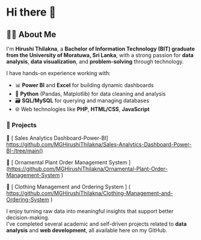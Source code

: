 # Hi there 👋 
## 👨‍💻 About Me

I'm **Hirushi Thilakna**, a **Bachelor of Information Technology (BIT) graduate from the University of Moratuwa, Sri Lanka**, with a strong passion for **data analysis**, **data visualization**, and **problem-solving** through technology.

I have hands-on experience working with:
- 📊 **Power BI** and **Excel** for building dynamic dashboards  
- 🐍 **Python** (Pandas, Matplotlib) for data cleaning and analysis  
- 🗃️ **SQL/MySQL** for querying and managing databases  
- 🌐 Web technologies like **PHP**, **HTML/CSS**, **JavaScript**

### 📌 Projects

🔹 [ Sales Analytics Dashboard-Power-BI] https://github.com/MGHirushiThilakna/Sales-Analytics-Dashboard-Power-BI-/tree/main()

🔹 [ Ornamental Plant Order Management System ] (https://github.com/MGHirushiThilakna/Ornamental-Plant-Order-Management-System )

🔹 [ Clothing Management and Ordering System ] ( https://github.com/MGHirushiThilakna/Clothing-Management-and-Ordering-System )

I enjoy turning raw data into meaningful insights that support better decision-making.  
I've completed several academic and self-driven projects related to **data analysis** and **web development**, all available here on my GitHub.






<!--
**MGHirushiThilakna/MGHirushiThilakna** is a ✨ _special_ ✨ repository because its `README.md` (this file) appears on your GitHub profile.

Here are some ideas to get you started:

- 🔭 I’m currently working on ...
- 🌱 I’m currently learning ...
- 👯 I’m looking to collaborate on ...
- 🤔 I’m looking for help with ...
- 💬 Ask me about ...
- 📫 How to reach me: ...
- 😄 Pronouns: ...
- ⚡ Fun fact: ...
-->
